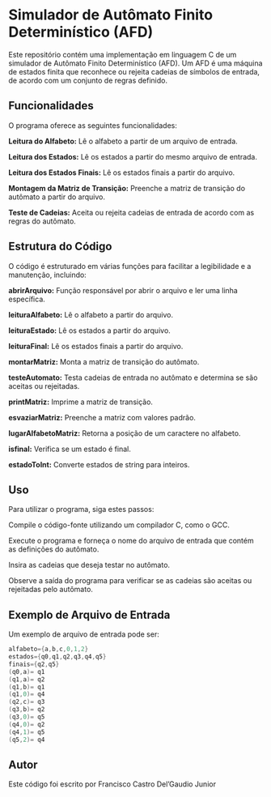 # Simulador de Autômato Finito Determinístico (AFD)
Este repositório contém uma implementação em linguagem C de um simulador de Autômato Finito Determinístico (AFD). Um AFD é uma máquina de estados finita que reconhece ou rejeita cadeias de símbolos de entrada, de acordo com um conjunto de regras definido.

## Funcionalidades
O programa oferece as seguintes funcionalidades:

**Leitura do Alfabeto:** Lê o alfabeto a partir de um arquivo de entrada.

**Leitura dos Estados:** Lê os estados a partir do mesmo arquivo de entrada.

**Leitura dos Estados Finais:** Lê os estados finais a partir do arquivo.

**Montagem da Matriz de Transição:** Preenche a matriz de transição do autômato a partir do arquivo.

**Teste de Cadeias:** Aceita ou rejeita cadeias de entrada de acordo com as regras do autômato.

## Estrutura do Código
O código é estruturado em várias funções para facilitar a legibilidade e a manutenção, incluindo:

**abrirArquivo:** Função responsável por abrir o arquivo e ler uma linha específica.

**leituraAlfabeto:** Lê o alfabeto a partir do arquivo.

**leituraEstado:** Lê os estados a partir do arquivo.

**leituraFinal:** Lê os estados finais a partir do arquivo.

**montarMatriz:** Monta a matriz de transição do autômato.

**testeAutomato:** Testa cadeias de entrada no autômato e determina se são aceitas ou rejeitadas.

**printMatriz:** Imprime a matriz de transição.

**esvaziarMatriz:** Preenche a matriz com valores padrão.

**lugarAlfabetoMatriz:** Retorna a posição de um caractere no alfabeto.

**isfinal:** Verifica se um estado é final.

**estadoToInt:** Converte estados de string para inteiros.

## Uso
Para utilizar o programa, siga estes passos:

Compile o código-fonte utilizando um compilador C, como o GCC.

Execute o programa e forneça o nome do arquivo de entrada que contém as definições do autômato.

Insira as cadeias que deseja testar no autômato.

Observe a saída do programa para verificar se as cadeias são aceitas ou rejeitadas pelo autômato.

## Exemplo de Arquivo de Entrada
Um exemplo de arquivo de entrada pode ser:

```c
alfabeto={a,b,c,0,1,2}
estados={q0,q1,q2,q3,q4,q5}
finais={q2,q5}
(q0,a)= q1
(q1,a)= q2
(q1,b)= q1
(q1,0)= q4
(q2,c)= q3
(q3,b)= q2
(q3,0)= q5
(q4,0)= q2
(q4,1)= q5
(q5,2)= q4
```

## Autor
Este código foi escrito por Francisco Castro Del’Gaudio Junior
